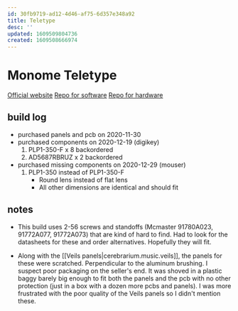 ```yaml
---
id: 30fb9719-ad12-4d46-af75-6d357e348a92
title: Teletype
desc: ''
updated: 1609509804736
created: 1609508666974
---
```


# Monome Teletype

[Official website](https://monome.org/docs/teletype/)
[Repo for software](https://github.com/monome/teletype)
[Repo for hardware](https://github.com/monome/teletype-hardware)

## build log

- purchased panels and pcb on 2020-11-30
- purchased components on 2020-12-19 (digikey)
    1. PLP1-350-F x 8 backordered
    2. AD5687RBRUZ‎ x 2 backordered
- purchased missing components on 2020-12-29 (mouser)
    1. PLP1-350 instead of PLP1-350-F
        * Round lens instead of flat lens
        * All other dimensions are identical and should fit

## notes

- This build uses 2-56 screws and standoffs (Mcmaster 91780A023, 91772A077, 91772A073) that are kind of hard to find. Had to look for the datasheets for these and order alternatives. Hopefully they will fit.

- Along with the [[Veils panels|cerebrarium.music.veils]], the panels for these were scratched. Perpendicular to the aluminum brushing. I suspect poor packaging on the seller's end. It was shoved in a plastic baggy barely big enough to fit both the panels and the pcb with no other protection (just in a box with a dozen more pcbs and panels). I was more frustrated with the poor quality of the Veils panels so I didn't mention these. 
